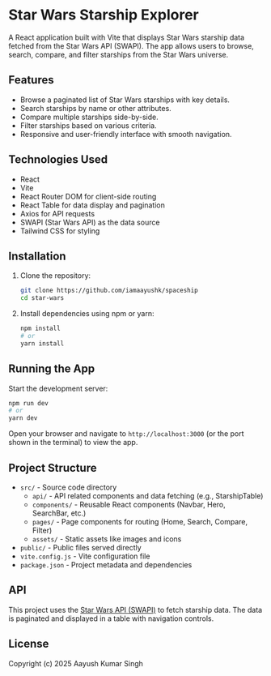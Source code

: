 # Star Wars Starship Explorer

A React application built with Vite that displays Star Wars starship data fetched from the Star Wars API (SWAPI). The app allows users to browse, search, compare, and filter starships from the Star Wars universe.

## Features

- Browse a paginated list of Star Wars starships with key details.
- Search starships by name or other attributes.
- Compare multiple starships side-by-side.
- Filter starships based on various criteria.
- Responsive and user-friendly interface with smooth navigation.

## Technologies Used

- React
- Vite
- React Router DOM for client-side routing
- React Table for data display and pagination
- Axios for API requests
- SWAPI (Star Wars API) as the data source
- Tailwind CSS for styling

## Installation

1. Clone the repository:

   ```bash
   git clone https://github.com/iamaayushk/spaceship
   cd star-wars
   ```

2. Install dependencies using npm or yarn:

   ```bash
   npm install
   # or
   yarn install
   ```

## Running the App

Start the development server:

```bash
npm run dev
# or
yarn dev
```

Open your browser and navigate to `http://localhost:3000` (or the port shown in the terminal) to view the app.

## Project Structure

- `src/` - Source code directory
  - `api/` - API related components and data fetching (e.g., StarshipTable)
  - `components/` - Reusable React components (Navbar, Hero, SearchBar, etc.)
  - `pages/` - Page components for routing (Home, Search, Compare, Filter)
  - `assets/` - Static assets like images and icons
- `public/` - Public files served directly
- `vite.config.js` - Vite configuration file
- `package.json` - Project metadata and dependencies

## API

This project uses the [Star Wars API (SWAPI)](https://swapi.dev/) to fetch starship data. The data is paginated and displayed in a table with navigation controls.

## License

Copyright (c) 2025 Aayush Kumar Singh


